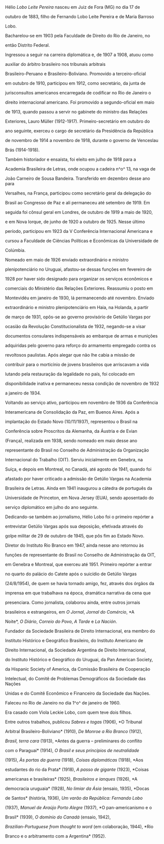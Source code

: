 

Hélio *Lobo Leite Pereira* nasceu em Juiz de Fora (MG) no dia 17 de

outubro de 1883, filho de Fernando Lobo Leite Pereira e de Maria Barroso

Lobo.



Bacharelou-se em 1903 pela Faculdade de Direito do Rio de Janeiro, no

então Distrito Federal.



Ingressou a seguir na carreira diplomática e, de 1907 a 1908, atuou como

auxiliar do árbitro brasileiro nos tribunais arbitrais

Brasileiro-Peruano e Brasileiro-Boliviano. Promovido a terceiro-oficial

em outubro de 1910, participou em 1912, como secretário, da junta de

jurisconsultos americanos encarregada de codificar no Rio de Janeiro o

direito internacional americano. Foi promovido a segundo-oficial em maio

de 1913, quando passou a servir no gabinete do ministro das Relações

Exteriores, Lauro Müller (1912-1917). Primeiro-secretário em outubro do

ano seguinte, exerceu o cargo de secretário da Presidência da República

de novembro de 1914 a novembro de 1918, durante o governo de Venceslau

Brás (1914-1918).



Também historiador e ensaísta, foi eleito em julho de 1918 para a

Academia Brasileira de Letras, onde ocupou a cadeira n^o^ 13, na vaga de

João Carneiro de Sousa Bandeira. Transferido em dezembro desse ano para

Versalhes, na França, participou como secretário geral da delegação do

Brasil ao Congresso de Paz e ali permaneceu até setembro de 1919. Em

seguida foi cônsul geral em Londres, de outubro de 1919 a maio de 1920,

e em Nova Iorque, de junho de 1920 a outubro de 1925. Nesse último

período, participou em 1923 da V Conferência Internacional Americana e

cursou a Faculdade de Ciências Políticas e Econômicas da Universidade de

Colúmbia.



Nomeado em maio de 1926 enviado extraordinário e ministro

plenipotenciário no Uruguai, afastou-se dessas funções em fevereiro de

1928 por haver sido designado para organizar os serviços econômicos e

comerciais do Ministério das Relações Exteriores. Reassumiu o posto em

Montevidéu em janeiro de 1930, lá permanecendo até novembro. Enviado

extraordinário e ministro plenipotenciário em Haia, na Holanda, a partir

de março de 1931, opôs-se ao governo provisório de Getúlio Vargas por

ocasião da Revolução Constitucionalista de 1932, negando-se a visar

documentos consulares indispensáveis ao embarque de armas e munições

adquiridas pelo governo para reforço do armamento empregado contra os

revoltosos paulistas. Após alegar que não lhe cabia a missão de

contribuir para o morticínio de jovens brasileiros que arriscavam a vida

lutando pela restauração da legalidade no país, foi colocado em

disponibilidade inativa e permaneceu nessa condição de novembro de 1932

a janeiro de 1934.



Voltando ao serviço ativo, participou em novembro de 1936 da Conferência

Interamericana de Consolidação da Paz, em Buenos Aires. Após a

implantação do Estado Novo (10/11/1937), representou o Brasil na

Conferência sobre Proscritos da Alemanha, da Áustria e de Evian

(França), realizada em 1938, sendo nomeado em maio desse ano

representante do Brasil no Conselho de Administração da Organização

Internacional do Trabalho (OIT). Serviu inicialmente em Genebra, na

Suíça, e depois em Montreal, no Canadá, até agosto de 1941, quando foi

afastado por haver criticado a admissão de Getúlio Vargas na Academia

Brasileira de Letras. Ainda em 1941 inaugurou a cátedra de português da

Universidade de Princeton, em Nova Jersey (EUA), sendo aposentado do

serviço diplomático em julho do ano seguinte.



Dedicando-se também ao jornalismo, Hélio Lobo foi o primeiro repórter a

entrevistar Getúlio Vargas após sua deposição, efetivada através do

golpe militar de 29 de outubro de 1945, que pôs fim ao Estado Novo.

Diretor do Instituto Rio Branco em 1947, ainda nesse ano retornou às

funções de representante do Brasil no Conselho de Administração da OIT,

em Genebra e Montreal, que exerceu até 1951. Primeiro repórter a entrar

no quarto do palácio do Catete após o suicídio de Getúlio Vargas

(24/8/1954), de quem se havia tornado amigo, fez, através dos órgãos da

imprensa em que trabalhava na época, dramática narrativa da cena que

presenciara. Como jornalista, colaborou ainda, entre outros jornais

brasileiros e estrangeiros, em *O Jornal*, *Jornal do Comércio*, *A

Noite*, *O Diário*, *Correio do Povo*, *A Tarde* e *La Nación*.



Fundador da Sociedade Brasileira de Direito Internacional, era membro do

Instituto Histórico e Geográfico Brasileiro, do Instituto Americano de

Direito Internacional, da Sociedade Argentina de Direito Internacional,

do Instituto Histórico e Geográfico do Uruguai, da Pan American Society,

da Hispanic Society of America, da Comissão Brasileira de Cooperação

Intelectual, do Comitê de Problemas Demográficos da Sociedade das Nações

Unidas e do Comitê Econômico e Financeiro da Sociedade das Nações.



Faleceu no Rio de Janeiro no dia 1^o^ de janeiro de 1960.



Era casado com Viola Leckie Lobo, com quem teve dois filhos.



Entre outros trabalhos, publicou *Sabres e togas* (1906), *O Tribunal

Arbitral Brasileiro-Boliviano* (1910), *De Monroe a Rio Branco* (1912),

*Brasil, terra cara* (1913), *Antes da guerra – preliminares do conflito

com o Paraguai* (1914), *O Brasil e seus princípios de neutralidade*

(1915), *Às portas da guerra* (1918), *Coisas diplomáticas* (1918), *Aos

estudantes do rio da Prata* (1918), *A passo de gigante* (1923), *Coisas

americanas e brasileiras* (1925), *Brasileiros e ianques* (1926), *A

democracia uruguaia* (1928), *No limiar da Ásia* (ensaio, 1935), *Docas

de Santos* (história, 1936), *Um varão da República: Fernando Lobo*

(1937), *Manuel de Araújo Porto Alegre* (1937), *O pan-americanismo e o

Brasil* (1939), *O domínio do Canadá* (ensaio, 1942),

*Brazilian-Portuguese from thought to word* (em colaboração, 1944), *Rio

Branco e o arbitramento com a Argentina* (1952).



